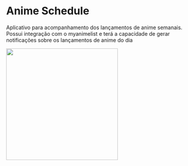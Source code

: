 # Anime Schedule

Aplicativo para acompanhamento dos lançamentos de anime semanais. Possui integração com o myanimelist e terá a capacidade de gerar notificações sobre os lançamentos de anime do dia

<img width="300" src="https://user-images.githubusercontent.com/1834518/215299354-c9abea64-fa90-4a74-9a69-ab326b0bd533.png"></img>
